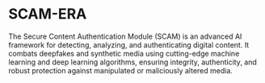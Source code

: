 # SCAM-ERA
The Secure Content Authentication Module (SCAM) is an advanced AI framework for detecting, analyzing, and authenticating digital content. It combats deepfakes and synthetic media using cutting-edge machine learning and deep learning algorithms, ensuring integrity, authenticity, and robust protection against manipulated or maliciously altered media.
